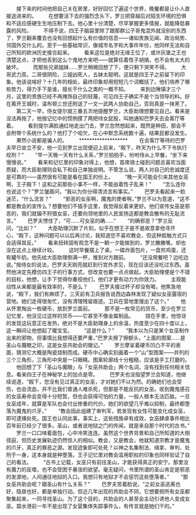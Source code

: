 　　接下来的时间他把自己关在房里，好好回忆了遍这个世界，晚餐都是让仆人直接送进来的。
　　在想要活下去的强烈念头下，罗兰把穿越后对陌生环境的恐惧和不适应感硬生生地压制下去。他心里十分清楚，尽早掌握更多情报，就能降低暴露的风险。
　　不得不说，四王子脑袋里除了跟那群公子哥鬼混外就没别的东西了，罗兰翻来覆去也没有回想起什么有价值的信息——诸如贵族见闻、政治局势、邻国外交什么的。至于一些基础常识，像城市名字和大事件年份，他同样无法和自己所知的欧洲历史接合起来。
　　看来这位是绝对无缘王位了，或许灰堡之王也清楚这点，才把他丢到这么个鬼地方来吧——就算任着性子胡搞，也不会有太大的破坏。
　　而那些兄弟姐妹……罗兰稍微回想了下，便只剩下哭笑不得。
　　大哥武力高，二哥很阴险，三姐凶死人，五妹太聪明，这就是四王子之前留下的印象。他该说啥好？十几年的相处，最终印象却用短短几个词概括了。他们培养了哪些势力，得力手下是谁，擅长干什么之类的一概不知。
　　来到边陲镇才三个月，这里的贵族已经不再掩饰自己的轻蔑，可见四王子确实不是个当领导的料。好在离开王城时，温布顿三世还附送了一文一武两人协助自己，否则真是一抹黑了。
　　第二天一早，侍女提尔就三番五次地提醒罗兰，大臣助理想要见自己。看来是没法再拖了，他按记忆中的惯例摸了两把侍女屁股，叫她通知巴罗夫去会客厅等着。
　　看到提尔满脸通红地走出门去，罗兰忽然想起来，既然是种田，那会不会附带个系统什么的？他打了个哈欠，在心中默念系统数十遍，结果屁都没发生。
　　果然小说都是骗人的。
　　*******************
　　在会客厅等待的巴罗夫早已坐立不安，他一见到罗兰出现便迎上前来，“殿下，昨天为什么不下令执行绞刑？”
　　“早一天晚一天有什么关系，”罗兰拍拍手，吩咐侍从上早餐，“坐下来慢慢说。”
　　看来和记忆里的印象对得上，他想，首席骑士碰到问题总喜欢当面质疑，而大臣助理则会私下和自己单独说明。不管怎么说，两人对自己的忠诚度还是可靠的——虽然很有可能是看在国王的份上。
　　“晚一天可能会引来其他女巫啊，王子殿下！这和之前那些小事不一样，不能由着性子乱来！”
　　“怎么连你也说这个？”罗兰皱眉问，“我以为你分得清流言和事实。”
　　巴罗夫看起来一脸迷茫，“什么流言？”
　　“邪恶的女巫啊，魔鬼的使者啊，”罗兰不以为意道，“这不都是教会的宣传么？想要他们不插手这里，我觉得反着来更好。他们宣传女巫是邪恶的，我们就偏不狩猎女巫，还要向领地里的人民宣扬这都是教会散布的无耻流言。”
　　巴罗夫愣住了，“可……可女巫的确……”
　　“的确邪恶？”罗兰反问，“比如？”
　　大臣助理沉默了片刻，似乎在想王子是不是故意拿他寻开心，“殿下，这种问题可以以后再讨论，我知道您不喜欢教会，但这种抵触方式只会适得其反。”
　　看来扭转固有观念不是一朝一夕能做到的，罗兰撇撇嘴，却也没在这点上继续计较。
　　这时早餐摆上了桌，一碟炸面包片，一盘煎鸡蛋，还有罐牛奶。他先给大臣助理倒满一杯，推到对方跟前。
　　“还没用餐吧？边吃边说。”按侍女的说法，巴罗夫天刚亮就赶到行宫外求见，现在应该还没吃过东西。虽然他决定先模仿四王子的行事方式，但改变也要一点点做起。大臣助理便是个不错的目标，他想，让手下觉得你重视他们，他们才更有动力为你效力。
　　主观能动性从来都是最有效率的，不是么？
　　巴罗夫接过杯子却没有喝，他焦急地说，“殿下，我们有麻烦了。三天前有卫兵报告说西边森林发现了疑似女巫露宿的营地。她们走得很匆忙，没有清理残留痕迹。卫兵在营地里搜出了这个。”
　　他从怀里掏出一枚硬币，放到罗兰面前。
　　那不是一枚常见的货币，至少在罗兰记忆里，他没见过这样的货币——它甚至不像金属制品。
　　捏在手里，他惊讶的发现这玩意正在发热，绝对不是大臣助理身上的余温，热度至少在四十度以上，这一瞬间让他想起了暖宝宝。
　　“这是什么？”
　　“我本以为只是某个女巫制作出来的邪物，但事情比我想得还要严重，”巴罗夫擦了擦额头，“上面的图案……是圣山与魔眼之印，这是女巫共助会的徽记。”
　　罗兰摩挲着硬币凹凸不平的表面，猜测它大概是陶瓷烧制而成。硬币中心确实刻画着一个“山”型图案——并列的三个三角形，三角形中央是一只眼睛。图案轮廓线十分粗糙，应该是手工打磨的。
　　他回想了下「圣山与魔眼」与「女巫共助会」两个名词，没有找到任何相关信息。看来四王子在神秘学上的加点是零。
　　巴罗夫也没指望罗兰会知道，他继续说道，“殿下，您没有见过真正的女巫，才对她们不以为然。的确她们也会受伤，也会流血，并不比我们普通人难杀死，但那是不能反抗的女巫。收到魔鬼感召的女巫寿命会变得十分短暂，但也会获得可怕的力量，一般人根本无法匹敌。一旦女巫成年，就算是军队也会付出惨重的代价。她们的欲望几乎难以抑制，最终都堕落为魔鬼的爪牙。”
　　“教会因此组建了审判军，若发现有女性可能变化成女巫，即可逮捕处死。国王也认同此事，事实上，这些措施卓有成效，女巫肆虐事件相比百年前已经少了很多。圣山，或者说地狱之门的传闻，就是来自那个时代的古书。”
　　罗兰一口口啃着面包，心中冷笑连连。虽然这个世界背景和自己所知道的大相径庭，但历史发展轨迹仍然惊人的相似。教会，又是教会，他就知道宗教才是魔鬼的爪牙，真正的罪恶之源。发现迹象即可处死？以神之名集制法、缉拿、审判、处刑于一身，这本身就是种堕落。王子记忆里对教会滥用职权的印象也同样验证了自己的看法。
　　“古书上记载，女巫只有前往圣山，才能获得真正的安宁。那里没有魔力的反噬，也不会受困于暴涨的欲望。毫无疑问，书里所谓的圣山肯定是邪恶的发源地，人间通往地狱的入口。我想只有地狱才不会惩罚这些堕落者。”
　　“那女巫共助会呢？跟圣山有什么关系？”
　　巴罗夫苦着脸说，“之前女巫逃离也好，隐居也好，都是单独行动。但近几年出现的共助会不同，它想要把所有女巫都聚集起来，一同寻找圣山。为了这个目的，共助会的人甚至会主动引诱他人变成女巫。碧水港前一年不是出现了女婴集体失踪事件么，有传言就是她们干的。”